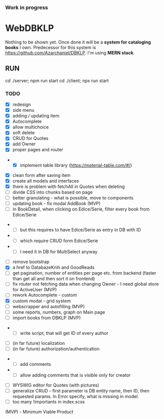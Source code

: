 ### Work in progress
# WebDBKLP

Nothing to be shown yet. 
Once done it will be a **system for cataloging books** I own. Predecessor for this system is https://github.com/Azarchaniel/DBKLP.
I'm using **MERN stack**.

## RUN
cd ./server; npm run start
cd ./client; npx run start

### TODO
- [X] redesign
- [X] side menu
- [X] adding / updating item
- [X] Autocomplete
- [X] allow multichoice
- [X] soft delete
- [X] CRUD for Quotes
- [X] add Owner
- [X] proper pages and router
- -[X] implement table library (https://material-table.com/#/)
- [X] clean form after saving item
- [X] create all models and interfaces
- [X] there is problem with fetchAll in Quotes when deleting
- [ ] divide CSS into chunks based on page
- [ ] better granulating - what is possible, move to components
- [ ] updating book - fix modal AddBook (MVP)
- [ ] in BookDetail, when clicking on Edice/Serie, filter every book from Edice/Serie
- -[ ] but this requires to have Edice/Serie as entry in DB with ID
- -[ ] which require CRUD form Edice/Serie
- -[ ] I need it in DB for MultiSelect anyway
- [ ] remove bootstrap
- [X] a href to DatabazeKnih and GoodReads
- [ ] get pagination, number of entities per page etc. from backend (faster than get all and then sort it on frontend)
- [ ] fix router not fetching data when changing Owner - I need global store for ActiveUser (MVP)
- [ ] rework Autocomplete - custom
- [X] custom modal - grid system
- [ ] webscrapper and autofilling (MVP)
- [ ] some reports, numbers, graph on Main page
- [ ] import books from DBKLP (MVP)
- -[ ] write script, that will get ID of every author
- [ ] (in far future) localization
- [ ] (in far future) authorization/authentication
- - [ ] add comments
- - [ ] allow adding comments that is visible only for creator
- [ ] WYSWIG editor for Quotes (with pictures)
- [ ] generalize CRUD - first parameter is DB entity name, then ID, then requested params. In Error specify, what is missing in model. 
- [ ] too many !importants in index.scss

(MVP) - Minimum Viable Product